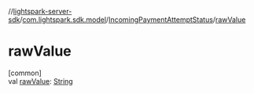//[lightspark-server-sdk](../../../index.md)/[com.lightspark.sdk.model](../index.md)/[IncomingPaymentAttemptStatus](index.md)/[rawValue](raw-value.md)

# rawValue

[common]\
val [rawValue](raw-value.md): [String](https://kotlinlang.org/api/latest/jvm/stdlib/kotlin/-string/index.html)
